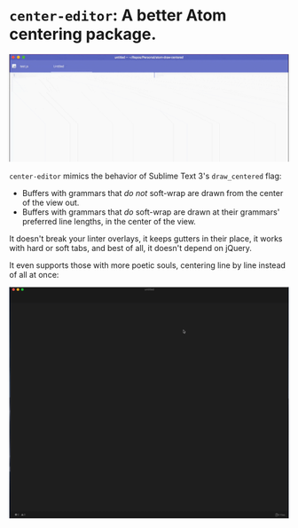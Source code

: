 # `center-editor`: A better Atom centering package.
![](demos/basic.gif)

`center-editor` mimics the behavior of Sublime Text 3's `draw_centered` flag:

* Buffers with grammars that _do not_ soft-wrap are drawn from the center of the view out.
* Buffers with grammars that _do_ soft-wrap are drawn at their grammars' preferred line lengths, in the center of the view.

It doesn't break your linter overlays, it keeps gutters in their place, it works with hard or soft tabs, and best of all, it doesn't depend on jQuery.

It even supports those with more poetic souls, centering line by line instead of all at once:

![](demos/poetry.gif)
